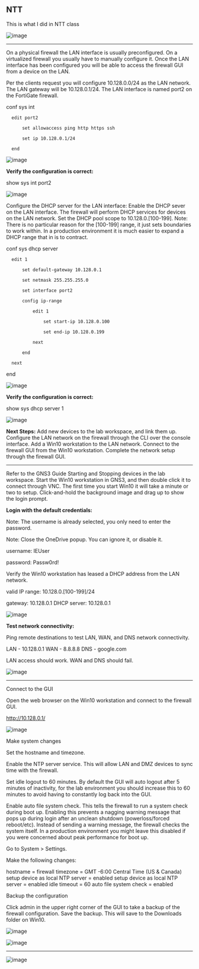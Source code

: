 ## NTT

This is what I did in NTT class


![image](https://github.com/ajla827/NTT/assets/129989031/81db8a18-1d57-4d7c-83ae-be5d9c929583)

---
On a physical firewall the LAN interface is usually preconfigured. On a virtualized firewall you usually have to manually configure it. Once the LAN interface has been configured you will be able to access the firewall GUI from a device on the LAN.

Per the clients request you will configure 10.128.0.0/24 as the LAN network.
The LAN gateway will be 10.128.0.1/24.
The LAN interface is named port2 on the FortiGate firewall.

conf sys int

      edit port2
      
          set allowaccess ping http https ssh
          
          set ip 10.128.0.1/24
          
      end


![image](https://github.com/ajla827/NTT/assets/129989031/4c62f24e-b60f-4259-9f81-d341b0d94028)

**Verify the configuration is correct:**

show sys int port2

![image](https://github.com/ajla827/NTT/assets/129989031/a73b9d16-1a88-4c51-98e5-2095bb83f6de)

Configure the DHCP server for the LAN interface:
Enable the DHCP sever on the LAN interface.
The firewall will perform DHCP services for devices on the LAN network.
Set the DHCP pool scope to 10.128.0.[100-199].
Note: There is no particular reason for the [100-199] range, it just sets boundaries to work within. In a production environment it is much easier to expand a DHCP range that in is to contract.

conf sys dhcp server

      edit 1
      
          set default-gateway 10.128.0.1
          
          set netmask 255.255.255.0
          
          set interface port2
          
          config ip-range
          
              edit 1
              
                  set start-ip 10.128.0.100
                  
                  set end-ip 10.128.0.199
                  
              next
              
          end
          
      next
      
  end

![image](https://github.com/ajla827/NTT/assets/129989031/6932195a-5e00-4d3c-8559-d617d3b572dd)


**Verify the configuration is correct:**

show sys dhcp server 1

![image](https://github.com/ajla827/NTT/assets/129989031/5b7e3539-61cc-4c50-9940-514a9aa80c25)

**Next Steps:**
Add new devices to the lab workspace, and link them up.
Configure the LAN network on the firewall through the CLI over the console interface.
Add a Win10 workstation to the LAN network.
Connect to the firewall GUI from the Win10 workstation.
Complete the network setup through the firewall GUI.

---
Refer to the GNS3 Guide Starting and Stopping devices in the lab workspace.
Start the Win10 workstation in GNS3, and then double click it to connect through VNC.
The first time you start Win10 it will take a minute or two to setup.
Click-and-hold the background image and drag up to show the login prompt.

**Login with the default credentials:**

Note: The username is already selected, you only need to enter the password.

Note: Close the OneDrive popup. You can ignore it, or disable it.

  username: IEUser
  
  password: Passw0rd!
  
  
 Verify the Win10 workstation has leased a DHCP address from the LAN network. 

  valid IP range: 10.128.0.[100-199]/24
  
  gateway: 10.128.0.1
  DHCP server: 10.128.0.1
  
![image](https://github.com/ajla827/NTT/assets/129989031/eb617d1f-f429-400f-968d-dbfd2781f3db)

**Test network connectivity:**

Ping remote destinations to test LAN, WAN, and DNS network connectivity.

  LAN - 10.128.0.1
  WAN - 8.8.8.8
  DNS - google.com
  
  LAN access should work.
  WAN and DNS should fail.

![image](https://github.com/ajla827/NTT/assets/129989031/77f171ad-f62a-4e5d-8e98-03437042b00d)

---
Connect to the GUI

Open the web browser on the Win10 workstation and connect to the firewall GUI.

  http://10.128.0.1/
  
  ![image](https://github.com/ajla827/NTT/assets/129989031/7b83cda2-8fac-405b-9bd0-af483e85e647)

Make system changes

Set the hostname and timezone.

Enable the NTP server service. This will allow LAN and DMZ devices to sync time with the firewall.

Set idle logout to 60 minutes. By default the GUI will auto logout after 5 minutes of inactivity, for the lab environment you should increase this to 60 minutes to avoid having to constantly log back into the GUI.

Enable auto file system check. This tells the firewall to run a system check during boot up. Enabling this prevents a nagging warning message that pops up during login after an unclean shutdown (powerloss/forced reboot/etc). Instead of sending a warning message, the firewall checks the system itself. In a production environment you might leave this disabled if you were concerned about peak performance for boot up.

Go to System > Settings.

Make the following changes:

  hostname = firewall
  timezone = GMT -6:00 Central Time (US & Canada)
  setup device as local NTP server = enabled
  setup device as local NTP server = enabled
  idle timeout = 60
  auto file system check = enabled

Backup the configuration

Click admin in the upper right corner of the GUI to take a backup of the firewall configuration.
Save the backup.
This will save to the Downloads folder on Win10.

![image](https://github.com/ajla827/NTT/assets/129989031/7bf3710e-cde0-4b99-9815-cb6e7e3ddc5f)

![image](https://github.com/ajla827/NTT/assets/129989031/c13a7666-61b6-4eb9-90b3-504c17c5699e)

---

![image](https://github.com/ajla827/NTT/assets/129989031/e71d16bf-35a6-4771-a928-d6c0bf291c85)


